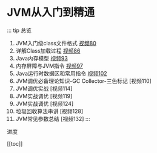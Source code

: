 # JVM从入门到精通

::: tip 总览
1. JVM入门级class文件格式 [视频80](https://ke.qq.com/webcourse/index.html#cid=398381&term_id=100475149&taid=3385671180227629&type=1024&vid=5285890795254417183)
2. 详解Class加载过程 [视频86](https://ke.qq.com/webcourse/index.html#cid=398381&term_id=100475149&taid=3385696950031405&type=1024&vid=5285890795495098927)
3. Java内存模型 [视频93](https://ke.qq.com/webcourse/index.html#cid=398381&term_id=100475149&taid=4067196590756909&type=1024&vid=5285890795710259061)
4. 内存屏障与JVM指令 [视频97](https://ke.qq.com/webcourse/index.html#cid=398381&term_id=100475149&taid=4067213770626093&type=1024&vid=5285890795920195540)
5. Java运行时数据区和常用指令 [视频102](https://ke.qq.com/webcourse/index.html#cid=398381&term_id=100475149&taid=4067235245462573&type=1024&vid=5285890796130155429)
6. JVM调优必备理论知识-GC Collector-三色标记 [视频110]
7. JVM调优实战 [视频114]
8. JVM实战调优 [视频119]
9. JVM实战调优 [视频124]
10. 垃圾回收算法串讲 [视频128]
11. JVM常见参数总结 [视频132]
:::

<p class="tip">进度</p>

[[toc]]